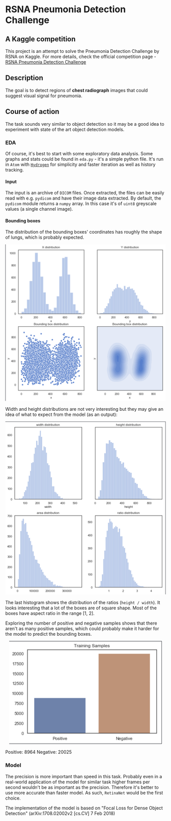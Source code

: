 # RSNA Pneumonia Detection Challenge
## A Kaggle competition
This project is an attempt to solve the Pneumonia Detection Challenge by RSNA on Kaggle. For more details, check the official competition page - [RSNA Pneumonia Detection Challenge](https://www.kaggle.com/c/rsna-pneumonia-detection-challenge)

## Description
The goal is to detect regions of <b>chest radiograph</b> images that could suggest visual signal for pneumonia.

## Course of action
The task sounds very similar to object detection so it may be a good idea to experiment with state of the art object detection models.

### EDA
Of course, it's best to start with some exploratory data analysis. Some graphs and stats could be found in `eda.py` - it's a simple python file. It's run in `Atom` with [`Hydrogen`](https://atom.io/packages/hydrogen) for simplicity and faster iteration as well as history tracking.

#### Input
The input is an archive of `DICOM` files. Once extracted, the files can be easily read with e.g. `pydicom` and have their image data extracted. By default, the `pydicom` module returns a `numpy` array. In this case it's of `uint8` greyscale values (a single channel image).

#### Bounding boxes
The distribution of the bounding boxes' coordinates has roughly the shape of lungs, which is probably expected.

<p align="center">
  <img width="600" src="https://github.com/freespirit/RSNA-Pneumonia-Detection-Challenge/blob/master/screenshots/box_coordinates.png"/>
</p>

Width and height distributions are not very interesting but they may give an idea of what to expect from the model (as an output):

<p align="center">
  <img width="600" src="https://github.com/freespirit/RSNA-Pneumonia-Detection-Challenge/blob/master/screenshots/box_shapes.png"/>
</p>

The last histogram shows the distribution of the ratios (`height / width`). It looks interesting that a lot of the boxes are of square shape. Most of the boxes have aspect ratio in the range [1, 2].

Exploring the number of positive and negative samples shows that there aren't as many positive samples, which could probably make it harder for the model to predict the bounding boxes.

<p align="center">
  <img width="480" src="https://github.com/freespirit/RSNA-Pneumonia-Detection-Challenge/blob/master/screenshots/samples.png"/>
</p>

Positive: 8964
Negative: 20025

### Model
The precision is more important than speed in this task. Probably even in a real-world application of the model for similar task higher frames per second wouldn't be as important as the precision. Therefore it's better to use more accurate than faster model. As such, `RetinaNet` would be the first choice.

The implementation of the model is based on "Focal Loss for Dense Object Detection" (arXiv:1708.02002v2 \[cs.CV\] 7 Feb 2018)
